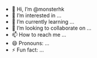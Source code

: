 - 👋 Hi, I’m @monsterhk
- 👀 I’m interested in ...
- 🌱 I’m currently learning ...
- 💞️ I’m looking to collaborate on ...
- 📫 How to reach me ...
- 😄 Pronouns: ...
- ⚡ Fun fact: ...

<!---
monsterhk/monsterhk is a ✨ special ✨ repository because its `README.md` (this file) appears on your GitHub profile.
You can click the Preview link to take a look at your changes.
--->

